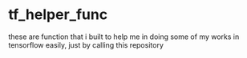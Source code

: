 # tf_helper_func
these are function that i built to help me in doing some of my works in tensorflow easily, just by calling this repository
